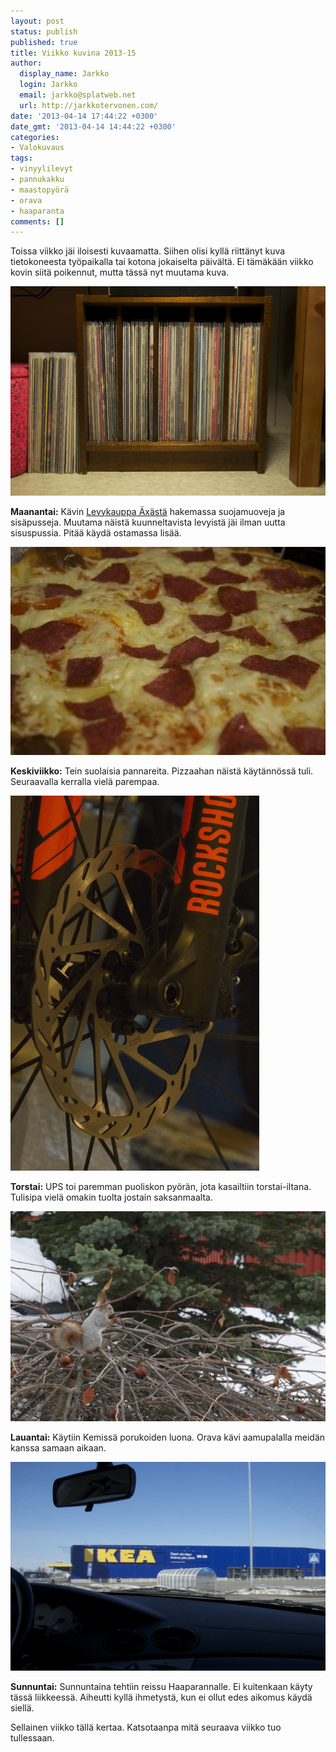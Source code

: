 ```yaml
---
layout: post
status: publish
published: true
title: Viikko kuvina 2013-15
author:
  display_name: Jarkko
  login: Jarkko
  email: jarkko@splatweb.net
  url: http://jarkkotervonen.com/
date: '2013-04-14 17:44:22 +0300'
date_gmt: '2013-04-14 14:44:22 +0300'
categories:
- Valokuvaus
tags:
- vinyylilevyt
- pannukakku
- maastopyörä
- orava
- haaparanta
comments: []
---
```

Toissa viikko jäi iloisesti kuvaamatta. Siihen olisi kyllä riittänyt kuva tietokoneesta työpaikalla tai kotona jokaiselta päivältä. Ei tämäkään viikko kovin siitä poikennut, mutta tässä nyt muutama kuva.

<amp-img alt="Viikko kuvina 2013-13 - Maanantai" src="/assets/img/posts/2013-15-ma.jpg">
  <noscript><img alt="Viikko kuvina 2013-13 - Maanantai" src="/assets/img/posts/2013-15-ma.jpg" /></noscript>
</amp-img>

__Maanantai:__ Kävin [Levykauppa Äxästä](http://www.levykauppax.fi/) hakemassa suojamuoveja ja sisäpusseja. Muutama näistä kuunneltavista levyistä jäi ilman uutta sisuspussia. Pitää käydä ostamassa lisää.

<amp-img alt="Viikko kuvina 2013-13 - Keskiviikko" src="/assets/img/posts/2013-15-ke.jpg">
  <noscript><img alt="Viikko kuvina 2013-13 - Keskiviikko" src="/assets/img/posts/2013-15-ke.jpg" /></noscript>
</amp-img>

__Keskiviikko:__ Tein suolaisia pannareita. Pizzaahan näistä käytännössä tuli. Seuraavalla kerralla vielä parempaa.

<amp-img alt="Viikko kuvina 2013-13 - Torstai" src="/assets/img/posts/2013-15-to.jpg">
  <noscript><img alt="Viikko kuvina 2013-13 - Torstai" src="/assets/img/posts/2013-15-to.jpg" /></noscript>
</amp-img>

__Torstai:__ UPS toi paremman puoliskon pyörän, jota kasailtiin torstai-iltana. Tulisipa vielä omakin tuolta jostain saksanmaalta.

<amp-img alt="Viikko kuvina 2013-13 - Lauantai" src="/assets/img/posts/2013-15-la.jpg">
  <noscript><img alt="Viikko kuvina 2013-13 - Lauantai" src="/assets/img/posts/2013-15-la.jpg" /></noscript>
</amp-img>

__Lauantai:__ Käytiin Kemissä porukoiden luona. Orava kävi aamupalalla meidän kanssa samaan aikaan.

<amp-img alt="Viikko kuvina 2013-13 - Sunnuntai" src="/assets/img/posts/2013-15-su.jpg">
  <noscript><img alt="Viikko kuvina 2013-13 - Sunnuntai" src="/assets/img/posts/2013-15-su.jpg" /></noscript>
</amp-img>

__Sunnuntai:__ Sunnuntaina tehtiin reissu Haaparannalle. Ei kuitenkaan käyty tässä liikkeessä. Aiheutti kyllä ihmetystä, kun ei ollut edes aikomus käydä siellä.

Sellainen viikko tällä kertaa. Katsotaanpa mitä seuraava viikko tuo tullessaan.
